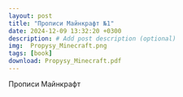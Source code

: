```yaml
---
layout: post
title: "Прописи Майнкрафт №1"
date: 2024-12-09 13:32:20 +0300
description: # Add post description (optional)
img:  Propysy_Minecraft.png
tags: [book]
download: Propysy_Minecraft.pdf
---
```


Прописи Майнкрафт